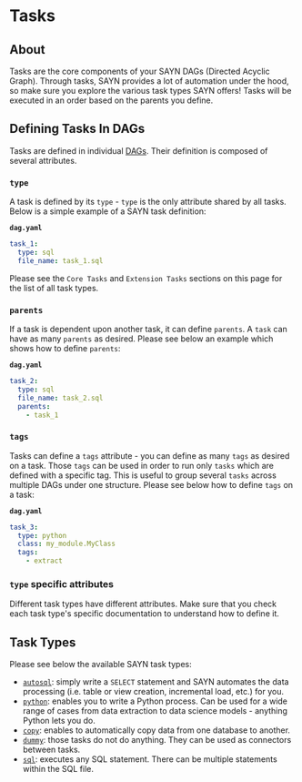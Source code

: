 # Tasks

## About

Tasks are the core components of your SAYN DAGs (Directed Acyclic Graph). Through tasks, SAYN provides a lot of automation under the hood, so make sure you explore the various task types SAYN offers! Tasks will be executed in an order based on the parents you define.

## Defining Tasks In DAGs

Tasks are defined in individual [DAGs](../dags.md). Their definition is composed of several attributes.

### `type`

A task is defined by its `type` - `type` is the only attribute shared by all tasks. Below is a simple example of a SAYN task definition:

**`dag.yaml`**
```yaml
task_1:
  type: sql
  file_name: task_1.sql
```
Please see the `Core Tasks` and `Extension Tasks` sections on this page for the list of all task types.

### `parents`

If a task is dependent upon another task, it can define `parents`. A `task` can have as many `parents` as desired. Please see below an example which shows how to define `parents`:

**`dag.yaml`**
```yaml
task_2:
  type: sql
  file_name: task_2.sql
  parents:
    - task_1
```

### `tags`

Tasks can define a `tags` attribute - you can define as many `tags` as desired on a task. Those `tags` can be used in order to run only `tasks` which are defined with a specific tag. This is useful to group several `tasks` across multiple DAGs under one structure. Please see below how to define `tags` on a task:

**`dag.yaml`**
```yaml
task_3:
  type: python
  class: my_module.MyClass
  tags:
    - extract
```

### `type` specific attributes

Different task types have different attributes. Make sure that you check each task type's specific documentation to understand how to define it.

## Task Types

Please see below the available SAYN task types:

- [`autosql`](autosql.md): simply write a `SELECT` statement and SAYN automates the data processing (i.e. table or view creation, incremental load, etc.) for you.
- [`python`](python.md): enables you to write a Python process. Can be used for a wide range of cases from data extraction to data science models - anything Python lets you do.
- [`copy`](copy.md): enables to automatically copy data from one database to another.
- [`dummy`](dummy.md): those tasks do not do anything. They can be used as connectors between tasks.
- [`sql`](sql.md): executes any SQL statement. There can be multiple statements within the SQL file.
